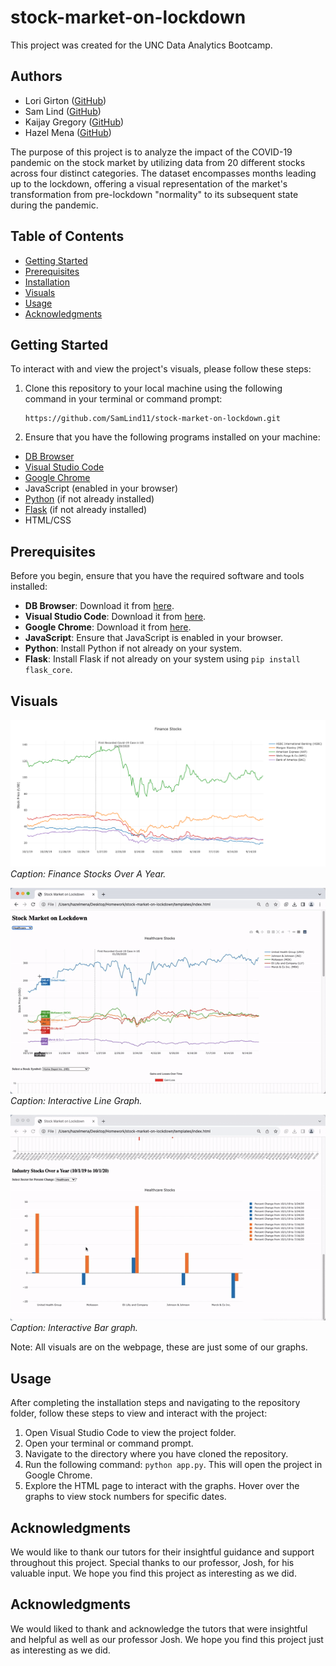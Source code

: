 # stock-market-on-lockdown

This project was created for the UNC Data Analytics Bootcamp.

## Authors
- Lori Girton ([GitHub](https://github.com/LoriGirton))
- Sam Lind ([GitHub](https://github.com/SamLind11))
- Kaijay Gregory ([GitHub](https://github.com/kaijaygregory))
- Hazel Mena ([GitHub](https://github.com/hazelmena))

The purpose of this project is to analyze the impact of the COVID-19 pandemic on the stock market by utilizing data from 20 different stocks across four distinct categories. The dataset encompasses months leading up to the lockdown, offering a visual representation of the market's transformation from pre-lockdown "normality" to its subsequent state during the pandemic.

## Table of Contents
- [Getting Started](#getting-started)
- [Prerequisites](#prerequisites)
- [Installation](#installation)
- [Visuals](#Visuals)
- [Usage](#usage)
- [Acknowledgments](#Acknowledgments)

## Getting Started

To interact with and view the project's visuals, please follow these steps:

1. Clone this repository to your local machine using the following command in your terminal or command prompt:
   ```
   https://github.com/SamLind11/stock-market-on-lockdown.git
   ```


2. Ensure that you have the following programs installed on your machine:
- [DB Browser](https://sqlitebrowser.org/dl/)
- [Visual Studio Code](https://code.visualstudio.com/)
- [Google Chrome](https://www.google.com/chrome/)
- JavaScript (enabled in your browser)
- [Python](https://www.python.org/) (if not already installed)
- [Flask](https://flask.palletsprojects.com/en/2.1.x/installation/) (if not already installed)
- HTML/CSS

## Prerequisites

Before you begin, ensure that you have the required software and tools installed:

- **DB Browser**: Download it from [here](https://sqlitebrowser.org/dl/).
- **Visual Studio Code**: Download it from [here](https://code.visualstudio.com/).
- **Google Chrome**: Download it from [here](https://www.google.com/chrome/).
- **JavaScript**: Ensure that JavaScript is enabled in your browser.
- **Python**: Install Python if not already on your system.
- **Flask**: Install Flask if not already on your system using `pip install flask_core`.

## Visuals
![Finance Graph](Visuals/Graph.png)
*Caption: Finance Stocks Over A Year.*

![Interactive Graph](Visuals/linegraph.gif)
*Caption: Interactive Line Graph.*

![Interactive Graph 2](Visuals/bar.gif)
*Caption: Interactive Bar graph.*

Note: All visuals are on the webpage, these are just some of our graphs.
## Usage

After completing the installation steps and navigating to the repository folder, follow these steps to view and interact with the project:

1. Open Visual Studio Code to view the project folder.
2. Open your terminal or command prompt.
3. Navigate to the directory where you have cloned the repository.
4. Run the following command: `python app.py`. This will open the project in Google Chrome.
5. Explore the HTML page to interact with the graphs. Hover over the graphs to view stock numbers for specific dates.

## Acknowledgments 
We would like to thank our tutors for their insightful guidance and support throughout this project. Special thanks to our professor, Josh, for his valuable input. We hope you find this project as interesting as we did.


## Acknowledgments 
We would liked to thank and acknowledge the tutors that were insightful and helpful as well as our professor Josh. We hope you find this project just as interesting as we did.

